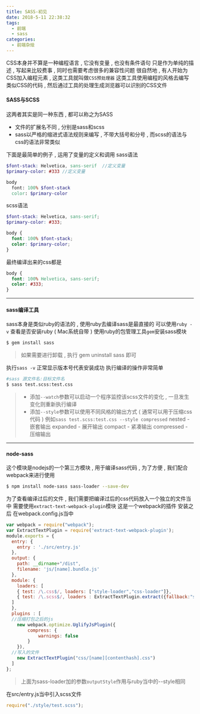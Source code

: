 ```yaml
---
title: SASS-初见
date: 2018-5-11 22:38:32
tags: 
  - 前端
  - sass
categories: 
  - 前端杂烩
---
```



CSS本身并不算是一种编程语言 , 它没有变量 , 也没有条件语句
只是作为单纯的描述 , 写起来比较费事 , 同时也需要考虑很多的兼容性问题
很自然地 , 有人开始为CSS加入编程元素 , 这类工具就叫做`CSS预处理器` 
这类工具使用编程的风格去编写类似CSS的代码 , 然后通过工具的处理生成浏览器可以识别的CSS文件
<!-- more -->
#### SASS与SCSS
这两者其实是同一种东西 , 都可以称之为SASS
+ 文件的扩展名不同 , 分别是sass和scss
+ sass以严格的缩进式语法规则来编写 , 不带大括号和分号 , 而scss的语法与css的语法非常类似

下面是最简单的例子 , 运用了变量的定义和调用
sass语法
```scss
$font-stack: Helvetica, sans-serif  //定义变量
$primary-color: #333 //定义变量

body
  font: 100% $font-stack
  color: $primary-color
```

scss语法
```scss
$font-stack: Helvetica, sans-serif;
$primary-color: #333;

body {
  font: 100% $font-stack;
  color: $primary-color;
}
```
最终编译出来的css都是
```css
body {
  font: 100% Helvetica, sans-serif;
  color: #333;
}
```
---
#### sass编译工具
sass本身是类似ruby的语法的 , 使用ruby去编译sass是最直接的
可以使用`ruby -v` 查看是否安装ruby ( Mac系统自带 )
使用ruby的包管理工具`gem`安装sass模块
```bash
$ gem install sass
```
> 如果需要进行卸载 , 执行 gem uninstall sass 即可

执行`sass -v` 正常显示版本号代表安装成功
执行编译的操作非常简单
```bash
#sass 源文件名:目标文件名
$ sass test.scss:test.css
```
> + 添加`--watch`参数可以启动一个程序监控该scss文件的变化 , 一旦发生变化则重新执行编译
> + 添加`--style`参数可以使用不同风格的输出方式 ( 通常可以用于压缩css代码 )
> 例如`sass test.scss:test.css --style compressed`
> nested  - 嵌套输出
> expanded - 展开输出
> compact - 紧凑输出
> compressed - 压缩输出


---
#### node-sass
这个模块是nodejs的一个第三方模块 , 用于编译sass代码 , 为了方便 , 我们配合webpack来进行使用
```bash
$ npm install node-sass sass-loader --save-dev
```

为了查看编译过后的文件 , 我们需要把编译过后的css代码放入一个独立的文件当中
需要使用`extract-text-webpack-plugin`模块
这是一个webpack的插件
安装之后
在webpack.config.js当中
```javascript
var webpack = require("webpack");
var ExtractTextPlugin = require('extract-text-webpack-plugin');
module.exports = {
  entry: {
    entry : './src/entry.js'
  },
  output: {
    path: __dirname+"/dist",
    filename: 'js/[name].bundle.js'
  },
  module: {
    loaders: [
    { test: /\.css$/, loaders: ["style-loader","css-loader"]},
    { test: /\.scss$/, loaders : ExtractTextPlugin.extract({fallback:"style-loader",use:["css-loader","postcss-loader","sass-loader?outputStyle=compact"]})}
  ]
  },
  plugins : [
  //压缩打包之后的js
    new webpack.optimize.UglifyJsPlugin({
        compress: {
            warnings: false
        }
    }),
  //写入的文件
    new ExtractTextPlugin("css/[name][contenthash].css")
  ]
};
```
> 上面为sass-loader加的参数`outputStyle`作用与ruby当中的--style相同

在src/entry.js当中引入scss文件
```javascript
require("./style/test.scss");
```

